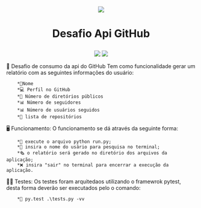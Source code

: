 <p align="center">
    <br>
    <img src="https://github.com/FlexIV07/Desafio-Api-GIt/assets/89098909/4485e106-06b2-483f-9129-c090e21cbed8"/>
    <br>
<p>

<h1 align="center">
  <p align="center">Desafio Api GitHub</p>
</h1>

<p align="center">
<img src="https://img.shields.io/badge/status-funcional-brightgreen">
<img src="https://img.shields.io/badge/Python-3.9-blueviolet"/>
</p>

📓 Desafio de consumo da api do GitHub
    Tem como funcionalidade gerar um relatório com as seguintes informações do usuário:
    
        *👤Nome
        *💻 Perfil no GitHub
        *📂 Número de diretórios públicos
        *📊 Número de seguidores
        *📊 Número de usuários seguidos
        *📂 lista de repositórios

🖥️ Funcionamento:
    O funcionamento se dá através da seguinte forma:
        
        *🐍 execute o arquivo python run.py;
        *👤 insira o nome do usário para pesquisa no terminal;
        *🗞️ o relatório será gerado no diretório dos arquivos da aplicação;
        *❌ insira "sair" no terminal para encerrar a execução da aplicação.

👨‍🔬 Testes:
    Os testes foram arquitedaos utilizando o framewrok pytest, desta forma deverão ser executados pelo o comando:

        *🐍 py.test .\tests.py -vv

